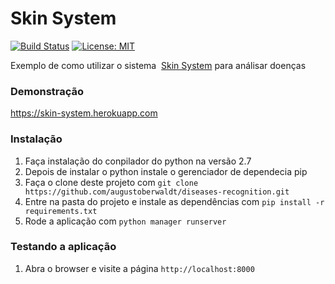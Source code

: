 # Skin System



[![Build Status](https://travis-ci.org/augustoberwaldt/diseases-recognition.svg?branch=master)](https://travis-ci.org/augustoberwaldt/diseases-recognition)
[![License: MIT](https://img.shields.io/badge/License-MIT-yellow.svg)](https://opensource.org/licenses/MIT)



Exemplo de como utilizar o sistema  [Skin System](https://github.com/augustoberwaldt/diseases-recognition/) para análisar doenças
### Demonstração

https://skin-system.herokuapp.com

### Instalação

1. Faça instalação do conpilador do python na versão 2.7
2. Depois de instalar o python instale o gerenciador de dependecia pip 
3. Faça o clone deste projeto com `git clone https://github.com/augustoberwaldt/diseases-recognition.git`
4. Entre na pasta do projeto e instale as dependências com `pip install -r requirements.txt`
5. Rode a aplicação com `python manager runserver`


### Testando a aplicação

1. Abra o browser e visite a página `http://localhost:8000`





